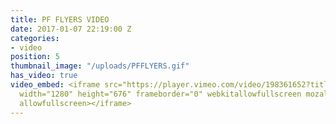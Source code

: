 ```yaml
---
title: PF FLYERS VIDEO
date: 2017-01-07 22:19:00 Z
categories:
- video
position: 5
thumbnail_image: "/uploads/PFFLYERS.gif"
has_video: true
video_embed: <iframe src="https://player.vimeo.com/video/198361652?title=0&byline=0&portrait=0"
  width="1280" height="676" frameborder="0" webkitallowfullscreen mozallowfullscreen
  allowfullscreen></iframe>
---
```


